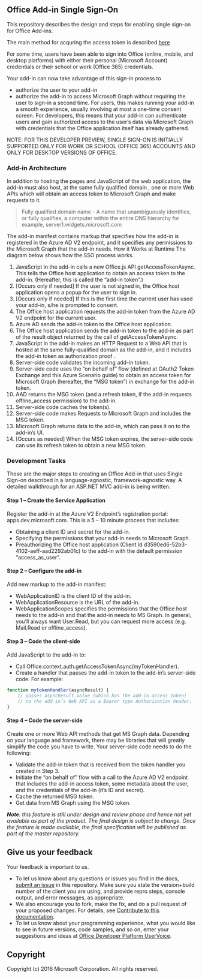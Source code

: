 ## Office Add-in Single Sign-On

This repository describes the design and steps for enabling single sign-on for Office Add-ins. 

The main method for acquring the access token is described [here](https://github.com/OfficeDev/office-js-docs/blob/Addin_SSO_OpenSpec/reference/shared/office.context.auth.getAccessTokenAsync.md)

For some time, users have been able to sign into Office (online, mobile, and desktop platforms) with either their personal (Microsoft Account) credentials or their school or work (Office 365) credentials. 
 
Your add-in can now take advantage of this sign-in process to
* authorize the user to your add-in
* authorize the add-in to access Microsoft Graph 
without requiring the user to sign-in a second time. 
For users, this makes running your add-in a smooth experience, usually involving at most a one-time consent screen. For developers, this means that your add-in can authenticate users  and gain authorized access to the user’s   data via Microsoft Graph with credentials that the Office application itself has already gathered.

NOTE: FOR THIS DEVELOPER PREVIEW, SINGLE SIGN-ON IS INITIALLY SUPPORTED ONLY FOR WORK OR SCHOOL (OFFICE 365) ACCOUNTS  AND ONLY FOR DESKTOP VERSIONS OF OFFICE. 

### Add-in Architecture
In addition to hosting the pages and JavaScript of the web application, the add-in must also host, at the same fully qualified domain , one or more Web APIs which will obtain an access token to Microsoft Graph and make requests to it.

> Fully qualified domain name - A name that unambiguously identifies, or fully qualifies, a computer within the entire DNS hierarchy for example, server1.widgets.microsoft.com

The add-in manifest contains markup that specifies how the add-in is registered in the Azure AD V2 endpoint, and it specifies any permissions to the Microsoft Graph that the add-in needs.
How it Works at Runtime
The diagram below shows how the SSO process works. 
 
1.	JavaScript in the add-in calls a new Office.js API getAccessTokenAsync. This tells the Office host application to obtain an access token to the add-in. (Hereafter, this is called the “add-in token”.)
2.	[Occurs only if needed] If the user is not signed in, the Office host application opens a popup for the user to sign in. 
3.	[Occurs only if needed] If this is the first time the current user has used your add-in, s/he is prompted to consent. 
4.	The Office host application requests the add-in token from the Azure AD V2 endpoint for the current user.
5.	Azure AD sends the add-in token to the Office host application.
6.	The Office host application sends the add-in token to the add-in as part of the result object returned by the call of getAccessTokenAsync.
7.	JavaScript in the add-in makes an HTTP Request to a Web API that is hosted at the same fully-qualified domain as the add-in, and it includes the add-in token as authorization proof .  
8.	Server-side code validates the incoming add-in token.
9.	Server-side code uses the “on behalf of” flow (defined at OAuth2 Token Exchange and this Azure Scenario guide) to obtain an access token for Microsoft Graph (hereafter, the “MSG token”) in exchange for the add-in token. 
10.	AAD returns the MSG token (and a refresh token, if the add-in requests offline_access permission) to the add-in.
11.	Server-side code caches the token(s).
12.	Server-side code makes Requests to Microsoft Graph and includes the MSG token.
13.	Microsoft Graph returns data to the add-in, which can pass it on to the add-in’s UI. 
14.	[Occurs as needed] When the MSG token expires, the server-side code can use its refresh token to obtain a new MSG token.

### Development Tasks
These are the major steps to creating an Office Add-in that uses Single Sign-on described in a language-agnostic, framework-agnostic way. A detailed walkthrough for an ASP.NET MVC add-in is being written.
#### Step 1 – Create the Service Application
Register the add-in at the Azure V2 Endpoint’s registration portal: apps.dev.microsoft.com. This is a 5 – 10 minute process that includes:
* Obtaining a client ID and secret for the add-in.
* Specifying the permissions that your add-in needs to Microsoft Graph.
* Preauthorizing the Office host application (Client Id d3590ed6-52b3-4102-aeff-aad2292ab01c) to the add-in with the default permission “access_as_user”.
#### Step 2 – Configure the add-in
Add new markup to the add-in manifest:
* WebApplicationID is the client ID of the add-in.
* WebApplicationResource is the URL of the add-in.
* WebApplicationScopes specifies the permissions that the Office host needs to the add-in and that the add-in needs to MS Graph. In general, you’ll always want User.Read, but you can request more access (e.g. Mail.Read or offline_access).
#### Step 3 – Code the client-side
Add JavaScript to the add-in to:
*	Call Office.context.auth.getAccessTokenAsync(myTokenHandler).
*	Create a handler that passes the add-in token to the add-in’s server-side code. For example:

~~~~ javascript 
function mytokenHandler(asyncResult) { 
    // passes asyncResult.value (which has the add-in access token)
    // to the add-in’s Web API as a Bearer type Authorization header.
}
~~~~

#### Step 4 – Code the server-side
Create one or more Web API methods that get MS Graph data. Depending on your language and framework, there may be libraries that will greatly simplify the code you have to write. Your server-side code needs to do the following:
*	Validate the add-in token that is received from the token handler you created in Step 3.
*	Initiate the “on behalf of” flow with a call to the Azure AD V2 endpoint that includes the add-in access token, some metadata about the user, and the credentials of the add-in (it’s ID and secret). 
*	Cache the returned MSG token.
*	Get data from MS Graph using the MSG token.

_**Note**: this feature is still under design and review phase and hence not yet available as part of the product. The final design is subject to change. Once the feature is made available, the final specification will be published as part of the master repository._

## Give us your feedback

Your feedback is important to us. 
* To let us know about any questions or issues you find in the docs, [submit an issue](https://github.com/OfficeDev/office-js-docs/issues) in this repository. Make sure you state the version+build number of the client you are using, and provide repro steps, console output, and error messages, as appropriate. 
* We also encourage you to fork, make the fix, and do a pull request of your proposed changes. For details, see [Contribute to this documentation](Contributing.md). 
* To let us know about your programming experience, what you would like to see in future versions, code samples, and so on, enter your suggestions and ideas at [Office Developer Platform UserVoice](https://officespdev.uservoice.com/).

## Copyright

Copyright (c) 2016 Microsoft Corporation. All rights reserved.
